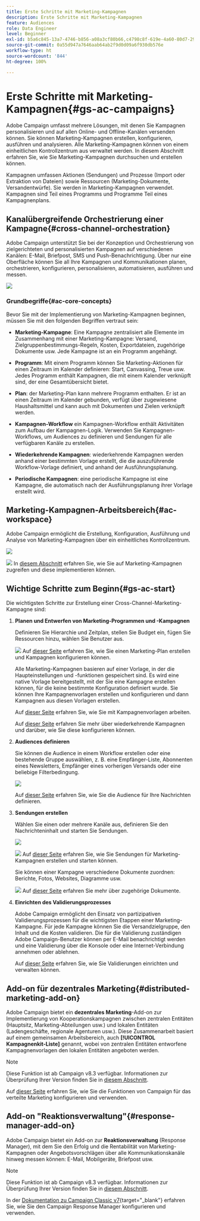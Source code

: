 ```yaml
---
title: Erste Schritte mit Marketing-Kampagnen
description: Erste Schritte mit Marketing-Kampagnen
feature: Audiences
role: Data Engineer
level: Beginner
exl-id: b5a6c845-13a7-4746-b856-a08a3cf80b66,c4798c8f-619e-4a60-80d7-29b9e4c61168
source-git-commit: 0a55d947a7646aab64ab2f9d0d09a6f930db576e
workflow-type: ht
source-wordcount: '844'
ht-degree: 100%

---
```


# Erste Schritte mit Marketing-Kampagnen{#gs-ac-campaigns}

Adobe Campaign umfasst mehrere Lösungen, mit denen Sie Kampagnen personalisieren und auf allen Online- und Offline-Kanälen versenden können. Sie können Marketing-Kampagnen erstellen, konfigurieren, ausführen und analysieren. Alle Marketing-Kampagnen können von einem einheitlichen Kontrollzentrum aus verwaltet werden. In diesem Abschnitt erfahren Sie, wie Sie Marketing-Kampagnen durchsuchen und erstellen können.

Kampagnen umfassen Aktionen (Sendungen) und Prozesse (Import oder Extraktion von Dateien) sowie Ressourcen (Marketing-Dokumente, Versandentwürfe). Sie werden in Marketing-Kampagnen verwendet. Kampagnen sind Teil eines Programms und Programme Teil eines Kampagnenplans.

## Kanalübergreifende Orchestrierung einer Kampagne{#cross-channel-orchestration}

Adobe Campaign unterstützt Sie bei der Konzeption und Orchestrierung von zielgerichteten und personalisierten Kampagnen auf verschiedenen Kanälen: E-Mail, Briefpost, SMS und Push-Benachrichtigung. Über nur eine Oberfläche können Sie all Ihre Kampagnen und Kommunikationen planen, orchestrieren, konfigurieren, personalisieren, automatisieren, ausführen und messen.

![](assets/campaign-tab.png)

### Grundbegriffe{#ac-core-concepts}

Bevor Sie mit der Implementierung von Marketing-Kampagnen beginnen, müssen Sie mit den folgenden Begriffen vertraut sein:

* **Marketing-Kampagne**: Eine Kampagne zentralisiert alle Elemente im Zusammenhang mit einer Marketing-Kampagne: Versand, Zielgruppenbestimmungs-Regeln, Kosten, Exportdateien, zugehörige Dokumente usw. Jede Kampagne ist an ein Programm angehängt.

* **Programm**: Mit einem Programm können Sie Marketing-Aktionen für einen Zeitraum im Kalender definieren: Start, Canvassing, Treue usw. Jedes Programm enthält Kampagnen, die mit einem Kalender verknüpft sind, der eine Gesamtübersicht bietet.

* **Plan**: der Marketing-Plan kann mehrere Programm enthalten. Er ist an einen Zeitraum im Kalender gebunden, verfügt über zugewiesene Haushaltsmittel und kann auch mit Dokumenten und Zielen verknüpft werden.

* **Kampagnen-Workflow** ein Kampagnen-Workflow enthält Aktivitäten zum Aufbau der Kampagnen-Logik. Verwenden Sie Kampagnen-Workflows, um Audiences zu definieren und Sendungen für alle verfügbaren Kanäle zu erstellen.

* **Wiederkehrende Kampagnen**: wiederkehrende Kampagnen werden anhand einer bestimmten Vorlage erstellt, die die auszuführende Workflow-Vorlage definiert, und anhand der Ausführungsplanung.

* **Periodische Kampagnen**: eine periodische Kampagne ist eine Kampagne, die automatisch nach der Ausführungsplanung ihrer Vorlage erstellt wird.

## Marketing-Kampagnen-Arbeitsbereich{#ac-workspace}

Adobe Campaign ermöglicht die Erstellung, Konfiguration, Ausführung und Analyse von Marketing-Kampagnen über ein einheitliches Kontrollzentrum.

![](assets/calendar.png)

![](../assets/do-not-localize/book.png) In [diesem Abschnitt](https://experienceleague.adobe.com/docs/campaign/automation/campaign-orchestration/set-up-campaigns.html?lang=de) erfahren Sie, wie Sie auf Marketing-Kampagnen zugreifen und diese implementieren können.

## Wichtige Schritte zum Beginn{#gs-ac-start}

Die wichtigsten Schritte zur Erstellung einer Cross-Channel-Marketing-Kampagne sind:

1. **Planen und Entwerfen von Marketing-Programmen und -Kampagnen**

   Definieren Sie Hierarchie und Zeitplan, stellen Sie Budget ein, fügen Sie Ressourcen hinzu, wählen Sie Benutzer aus.

   ![](../assets/do-not-localize/book.png) Auf [dieser Seite](https://experienceleague.adobe.com/docs/campaign/automation/campaign-orchestration/marketing-campaign-create.html?lang=de) erfahren Sie, wie Sie einen Marketing-Plan erstellen und Kampagnen konfigurieren können.

   Alle Marketing-Kampagnen basieren auf einer Vorlage, in der die Haupteinstellungen und -funktionen gespeichert sind. Es wird eine native Vorlage bereitgestellt, mit der Sie eine Kampagne erstellen können, für die keine bestimmte Konfiguration definiert wurde. Sie können Ihre Kampagnenvorlagen erstellen und konfigurieren und dann Kampagnen aus diesen Vorlagen erstellen.

   Auf [dieser Seite](https://experienceleague.adobe.com/docs/campaign/automation/campaign-orchestration/marketing-campaign-templates.html?lang=de) erfahren Sie, wie Sie mit Kampagnenvorlagen arbeiten.

   Auf [dieser Seite](https://experienceleague.adobe.com/docs/campaign/automation/campaign-orchestration/recurring-periodic-campaigns.html?lang=de) erfahren Sie mehr über wiederkehrende Kampagnen und darüber, wie Sie diese konfigurieren können.

1. **Audiences definieren**

   Sie können die Audience in einem Workflow erstellen oder eine bestehende Gruppe auswählen, z. B. eine Empfänger-Liste, Abonnenten eines Newsletters, Empfänger eines vorherigen Versands oder eine beliebige Filterbedingung.

   ![](assets/campaign-wf.png)

   Auf [dieser Seite](https://experienceleague.adobe.com/docs/campaign/automation/campaign-orchestration/marketing-campaign-target.html?lang=de) erfahren Sie, wie Sie die Audience für Ihre Nachrichten definieren.

1. **Sendungen erstellen**

   Wählen Sie einen oder mehrere Kanäle aus, definieren Sie den Nachrichteninhalt und starten Sie Sendungen.

   ![](assets/campaign-dashboard.png)

   ![](../assets/do-not-localize/book.png) Auf [dieser Seite](https://experienceleague.adobe.com/docs/campaign/automation/campaign-orchestration/marketing-campaign-deliveries.html?lang=de) erfahren Sie, wie Sie Sendungen für Marketing-Kampagnen erstellen und starten können.

   Sie können einer Kampagne verschiedene Dokumente zuordnen: Berichte, Fotos, Websites, Diagramme usw.

   ![](../assets/do-not-localize/book.png) Auf [dieser Seite](https://experienceleague.adobe.com/docs/campaign/automation/campaign-orchestration/marketing-campaign-assets.html?lang=de) erfahren Sie mehr über zugehörige Dokumente.

1. **Einrichten des Validierungsprozesses**

   Adobe Campaign ermöglicht den Einsatz von partizipativen Validierungsprozessen für die wichtigsten Etappen einer Marketing-Kampagne. Für jede Kampagne können Sie die Versandzielgruppe, den Inhalt und die Kosten validieren. Die für die Validierung zuständigen Adobe Campaign-Benutzer können per E-Mail benachrichtigt werden und eine Validierung über die Konsole oder eine Internet-Verbindung annehmen oder ablehnen.

   Auf [dieser Seite](https://experienceleague.adobe.com/docs/campaign/automation/campaign-orchestration/marketing-campaign-approval.html?lang=de#campaign-orchestration) erfahren Sie, wie Sie Validierungen einrichten und verwalten können.


## Add-on für dezentrales Marketing{#distributed-marketing-add-on}

Adobe Campaign bietet ein **dezentrales Marketing**-Add-on zur Implementierung von Kooperationskampagnen zwischen zentralen Entitäten (Hauptsitz, Marketing-Abteilungen usw.) und lokalen Entitäten (Ladengeschäfte, regionale Agenturen usw.). Diese Zusammenarbeit basiert auf einem gemeinsamen Arbeitsbereich, auch **[!UICONTROL Kampagnenkit-Liste]** genannt, wobei von zentralen Entitäten entworfene Kampagnenvorlagen den lokalen Entitäten angeboten werden.

>[!NOTE]
>
>Diese Funktion ist ab Campaign v8.3 verfügbar. Informationen zur Überprüfung Ihrer Version finden Sie in [diesem Abschnitt](compatibility-matrix.md#how-to-check-your-campaign-version-and-buildversion).

Auf [dieser Seite](https://experienceleague.adobe.com/docs/campaign/automation/distributed-marketing/about-distributed-marketing.html?lang=de) erfahren Sie, wie Sie die Funktionen von Campaign für das verteilte Marketing konfigurieren und verwenden.

## Add-on &quot;Reaktionsverwaltung&quot;{#response-manager-add-on}

Adobe Campaign bietet ein Add-on zur **Reaktionsverwaltung** (Response Manager), mit dem Sie den Erfolg und die Rentabilität von Marketing-Kampagnen oder Angebotsvorschlägen über alle Kommunikationskanäle hinweg messen können: E-Mail, Mobilgeräte, Briefpost usw.

>[!NOTE]
>
>Diese Funktion ist ab Campaign v8.3 verfügbar. Informationen zur Überprüfung Ihrer Version finden Sie in [diesem Abschnitt](compatibility-matrix.md#how-to-check-your-campaign-version-and-buildversion).

[](../assets/do-not-localize/book.png) In der [Dokumentation zu Campaign Classic v7](https://experienceleague.adobe.com/docs/campaign-classic/using/response-manager/about-response-manager.html?lang=de){target=&quot;_blank&quot;} erfahren Sie, wie Sie den Campaign Response Manager konfigurieren und verwenden.

